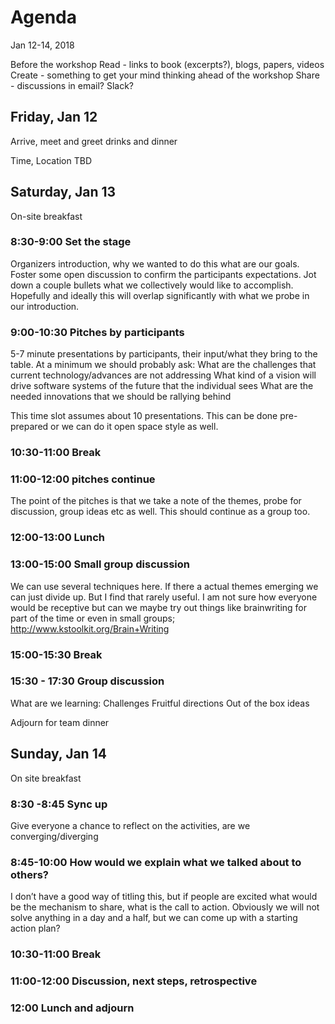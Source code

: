 # Agenda 

Jan 12-14, 2018

Before the workshop
Read - links to book (excerpts?), blogs, papers, videos
Create - something to get your mind thinking ahead of the workshop
Share - discussions in email? Slack?

## Friday, Jan 12

Arrive, meet and greet drinks and dinner

Time, Location TBD

## Saturday, Jan 13

On-site breakfast

### 8:30-9:00 Set the stage
Organizers introduction, why we wanted to do this what are our goals. Foster some open discussion to confirm the participants expectations. Jot down a couple bullets what we collectively would like to accomplish. Hopefully and ideally this will overlap significantly with what we probe in our introduction. 

### 9:00-10:30 Pitches by participants

5-7 minute presentations by participants, their input/what they bring to the table. At a minimum we should probably ask:
What are the challenges that current technology/advances are not addressing
What kind of a vision will drive software systems of the future that the individual sees
What are the needed innovations that we should be rallying behind

This time slot assumes about 10 presentations. This can be done pre-prepared or we can do it open space style as well. 

### 10:30-11:00 Break

### 11:00-12:00 pitches continue

The point of the pitches is that we take a note of the themes, probe for discussion, group ideas etc as well. This should continue as a group too.

### 12:00-13:00 Lunch

### 13:00-15:00 Small group discussion

We can use several techniques here. If there a actual themes emerging we can just divide up. But I find that rarely useful. I am not sure how everyone would be receptive but can we maybe try out things like brainwriting for part of the time or even in small groups;
http://www.kstoolkit.org/Brain+Writing

### 15:00-15:30 Break

### 15:30 - 17:30 Group discussion

What are we learning:
	Challenges
	Fruitful directions
	Out of the box ideas

Adjourn for team dinner

## Sunday, Jan 14

On site breakfast

### 8:30 -8:45 Sync up

Give everyone a chance to reflect on the activities, are we converging/diverging

### 8:45-10:00 How would we explain what we talked about to others?

I don’t have a good way of titling this, but if people are excited what would be the mechanism to share, what is the call to action. Obviously we will not solve anything in a day and a half, but we can come up with a starting action plan?

### 10:30-11:00 Break

### 11:00-12:00 Discussion, next steps, retrospective

### 12:00 Lunch and adjourn
